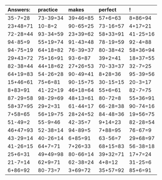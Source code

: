 | Answers: | practice | makes | perfect | ! |
| :--- | :--- | :--- | :--- | :--- |
| 35-7=28 | 73-39=34 | 39+46=85 | 57+6=63 | 8+86=94 | 
| 23+48=71 | 10-8=2 | 90-65=25 | 73-16=57 | 4+17=21 | 
| 72-28=44 | 93-34=59 | 23+39=62 | 58+33=91 | 41-25=16 | 
| 94-85=9 | 55+19=74 | 91-43=48 | 78-19=59 | 92-4=88 | 
| 94-75=19 | 64+18=82 | 76-39=37 | 80-38=42 | 58+36=94 | 
| 29+43=72 | 75+16=91 | 93-6=87 | 39+2=41 | 18+37=55 | 
| 82-38=44 | 44+18=62 | 27+26=53 | 70-33=37 | 32-7=25 | 
| 64+19=83 | 54-26=28 | 90-49=41 | 8+28=36 | 95-39=56 | 
| 15+46=61 | 75+6=81 | 90-15=75 | 30-15=15 | 20-3=17 | 
| 8+83=91 | 41-22=19 | 46+18=64 | 55+6=61 | 82-7=75 | 
| 87-29=58 | 98-29=69 | 48+13=61 | 80-72=8 | 55+36=91 | 
| 58+37=95 | 29+2=31 | 61-44=17 | 66-28=38 | 90-74=16 | 
| 7+58=65 | 56+19=75 | 28+24=52 | 84-48=36 | 19+56=75 | 
| 51-49=2 | 55-9=46 | 42-35=7 | 9+14=23 | 82-28=54 | 
| 46+47=93 | 52-38=14 | 94-89=5 | 7+88=95 | 76-67=9 | 
| 43-29=14 | 40-26=14 | 6+85=91 | 63-56=7 | 29+68=97 | 
| 41-26=15 | 64+7=71 | 7+26=33 | 68+15=83 | 56-38=18 | 
| 25+6=31 | 49+49=98 | 80-66=14 | 39+32=71 | 17+7=24 | 
| 21-7=14 | 62+9=71 | 62-38=24 | 4+8=12 | 31-25=6 | 
| 6+86=92 | 80-73=7 | 3+69=72 | 35+57=92 | 85+6=91 | 
